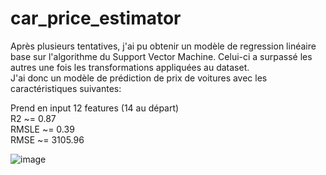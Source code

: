 # car_price_estimator  
Après plusieurs tentatives, j'ai pu obtenir un modèle de regression linéaire base sur l'algorithme du Support Vector Machine. Celui-ci a surpassé les autres une fois les transformations appliquées au dataset.  
J'ai donc un modèle de prédiction de prix de voitures avec les caractéristiques suivantes:

Prend en input 12 features (14 au départ)  
R2 ~= 0.87  
RMSLE ~= 0.39  
RMSE ~= 3105.96  

![image]("honda.png")
